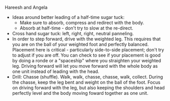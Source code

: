 Hareesh and Angela

* Ideas around better leading of a half-time sugar tuck:
  * Make sure to absorb, compress and redirect with the body.
  * Absorb at half-time - don't try to slow at the re-direct.
* Cross hand sugar tuck: left, right, right, neutral panneling.
* In order to step forward, drive with the weighted leg.  This
  requires that you are on the ball of your weighted foot and
  perfectly balanced.  Placement here is critical - particularly
  side-to-side placement; don't try to adjust if you are off.
  You can check to see if your placement is good by doing
  a ronde or a "spaceship" where you straighten your weighted
  leg.  Driving forward will let you move forward with the
  whole body as one unit instead of leading with the head.
* Drill: Chasse (shuffle).  Walk, walk, chasse, chasse,
  walk, collect.  During the chasse, keep the leg bent and
  weight on the ball of the foot.  Focus on driving forward
  with the leg, but also keeping the shoulders and head
  perfectly level and the body moving foward together as
  one unit.
